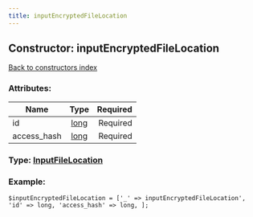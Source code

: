 ```yaml
---
title: inputEncryptedFileLocation
---
```

## Constructor: inputEncryptedFileLocation  
[Back to constructors index](index.md)



### Attributes:

| Name     |    Type       | Required |
|----------|:-------------:|---------:|
|id|[long](../types/long.md) | Required|
|access\_hash|[long](../types/long.md) | Required|



### Type: [InputFileLocation](../types/InputFileLocation.md)


### Example:

```
$inputEncryptedFileLocation = ['_' => inputEncryptedFileLocation', 'id' => long, 'access_hash' => long, ];
```
